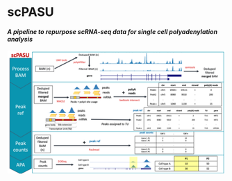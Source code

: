 # scPASU

#### *A pipeline to repurpose scRNA-seq data for single cell polyadenylation analysis*



![scPASU pipelinel](https://github.com/2019surbhi/scPASU/blob/main/scPASU_pipeline.png?raw=true)

